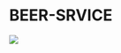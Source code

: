 # BEER-SRVICE

<a href="https://circleci.com/gh/zeeroiq/e-commerce-front-end"><img src="https://circleci.com/gh/zeeroiq/beer-service.svg?style=svg"></a>